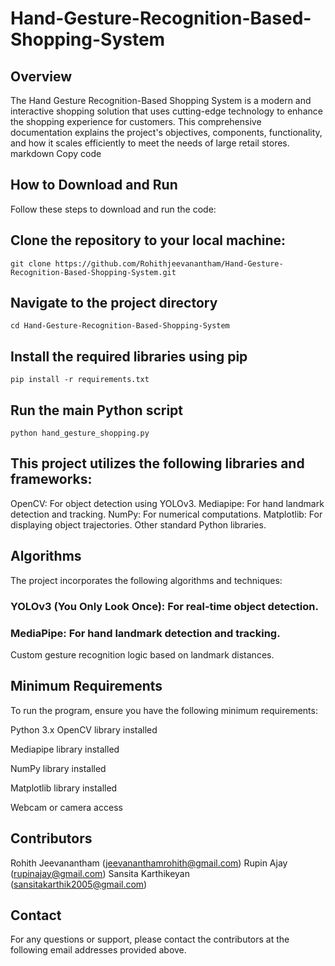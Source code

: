 # Hand-Gesture-Recognition-Based-Shopping-System
## Overview

The Hand Gesture Recognition-Based Shopping System is a modern and interactive shopping solution that uses cutting-edge technology to enhance the shopping experience for customers. This comprehensive documentation explains the project's objectives, components, functionality, and how it scales efficiently to meet the needs of large retail stores.
markdown
Copy code

## How to Download and Run

Follow these steps to download and run the code:

## Clone the repository to your local machine:
   ```
   git clone https://github.com/Rohithjeevanantham/Hand-Gesture-Recognition-Based-Shopping-System.git
   ```
## Navigate to the project directory
   ```
   cd Hand-Gesture-Recognition-Based-Shopping-System
   ```
## Install the required libraries using pip
   ```
   pip install -r requirements.txt
   ```

## Run the main Python script
   ```
   python hand_gesture_shopping.py
   ```

## This project utilizes the following libraries and frameworks:

OpenCV: For object detection using YOLOv3.
Mediapipe: For hand landmark detection and tracking.
NumPy: For numerical computations.
Matplotlib: For displaying object trajectories.
Other standard Python libraries.

## Algorithms
The project incorporates the following algorithms and techniques:

### YOLOv3 (You Only Look Once): For real-time object detection.
### MediaPipe: For hand landmark detection and tracking.
Custom gesture recognition logic based on landmark distances.

## Minimum Requirements
To run the program, ensure you have the following minimum requirements:

Python 3.x
OpenCV library installed

Mediapipe library installed

NumPy library installed

Matplotlib library installed

Webcam or camera access

## Contributors
Rohith Jeevanantham (jeevananthamrohith@gmail.com)
Rupin Ajay (rupinajay@gmail.com)
Sansita Karthikeyan (sansitakarthik2005@gmail.com)

## Contact
For any questions or support, please contact the contributors at the following email addresses provided above.
